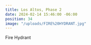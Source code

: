 ```yaml
---
title: Los Altos, Phase 2
date: 2024-02-14 15:46:00 -06:00
position: 34
image: "/uploads/FIRE%20HYDRANT.jpg"
---
```


Fire Hydrant